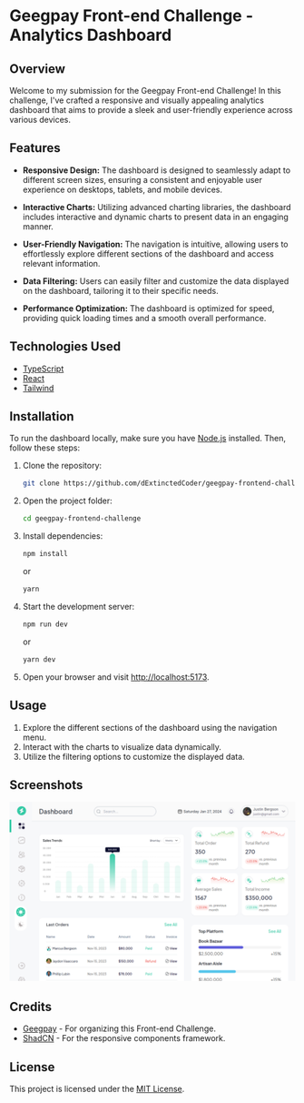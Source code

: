 # Geegpay Front-end Challenge - Analytics Dashboard

## Overview

Welcome to my submission for the Geegpay Front-end Challenge! In this challenge, I've crafted a responsive and visually appealing analytics dashboard that aims to provide a sleek and user-friendly experience across various devices.

<!-- add image after build -->
<!-- ![Dashboard Preview](link_to_dashboard_preview_image.png) -->

## Features

- **Responsive Design:** The dashboard is designed to seamlessly adapt to different screen sizes, ensuring a consistent and enjoyable user experience on desktops, tablets, and mobile devices.

- **Interactive Charts:** Utilizing advanced charting libraries, the dashboard includes interactive and dynamic charts to present data in an engaging manner.

- **User-Friendly Navigation:** The navigation is intuitive, allowing users to effortlessly explore different sections of the dashboard and access relevant information.

- **Data Filtering:** Users can easily filter and customize the data displayed on the dashboard, tailoring it to their specific needs.

- **Performance Optimization:** The dashboard is optimized for speed, providing quick loading times and a smooth overall performance.

## Technologies Used

- [TypeScript](https://www.typescriptlang.org/)
- [React](https://react.dev/)
- [Tailwind](https://www.tailwindcss.com/)
<!-- - [Chart.js](https://www.chartjs.org/) -->

## Installation

To run the dashboard locally, make sure you have [Node.js](https://nodejs.org/) installed. Then, follow these steps:

1. Clone the repository:

   ```bash
   git clone https://github.com/dExtinctedCoder/geegpay-frontend-challenge
   ```

2. Open the project folder:

   ```bash
   cd geegpay-frontend-challenge
   ```

3. Install dependencies:

   ```bash
   npm install
   ```

   or

   ```bash
   yarn
   ```

4. Start the development server:

   ```bash
   npm run dev
   ```

   or

   ```bash
   yarn dev
   ```

5. Open your browser and visit [http://localhost:5173](http://localhost:5173).

## Usage

1. Explore the different sections of the dashboard using the navigation menu.
2. Interact with the charts to visualize data dynamically.
3. Utilize the filtering options to customize the displayed data.

## Screenshots

![Dashboard preview!](/public/dashboard.png "A screenshot of the final Dashboard ")

## Credits

- [Geegpay](https://geegpay.com/) - For organizing this Front-end Challenge.
- [ShadCN](https://ui.shadcn.com/) - For the responsive components framework.

## License

This project is licensed under the [MIT License](LICENSE).
